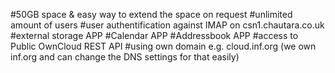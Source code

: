 #50GB space & easy way to extend the space on request
#unlimited amount of users
#user authentification against IMAP on csn1.chautara.co.uk
#external storage APP
#Calendar APP
#Addressbook APP
#access to Public OwnCloud REST API
#using own domain e.g. cloud.inf.org (we own inf.org and can change the DNS settings for that easily)

